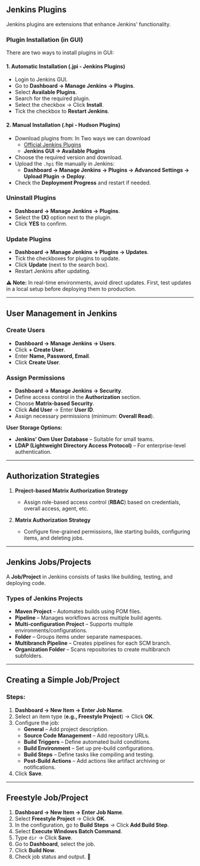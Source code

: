 ## **Jenkins Plugins**
Jenkins plugins are extensions that enhance Jenkins' functionality.

### **Plugin Installation (in GUI)**
There are two ways to install plugins in GUI:

#### **1. Automatic Installation (.jpi - Jenkins Plugins)**
- Login to Jenkins GUI.
- Go to **Dashboard → Manage Jenkins → Plugins**.
- Select **Available Plugins**.
- Search for the required plugin.
- Select the checkbox → Click **Install**.
- Tick the checkbox to **Restart Jenkins**.

#### **2. Manual Installation (.hpi - Hudson Plugins)**
- Download plugins from:
  In Two ways we can download
  - [Official Jenkins Plugins](https://plugins.jenkins.io/)
  - **Jenkins GUI → Available Plugins**
- Choose the required version and download.
- Upload the `.hpi` file manually in Jenkins:
  - **Dashboard → Manage Jenkins → Plugins → Advanced Settings → Upload Plugin → Deploy**.
- Check the **Deployment Progress** and restart if needed.

### **Uninstall Plugins**
- **Dashboard → Manage Jenkins → Plugins**.
- Select the **(X)** option next to the plugin.
- Click **YES** to confirm.

### **Update Plugins**
- **Dashboard → Manage Jenkins → Plugins → Updates**.
- Tick the checkboxes for plugins to update.
- Click **Update** (next to the search box).
- Restart Jenkins after updating.

**⚠️ Note:** In real-time environments, avoid direct updates. First, test updates in a local setup before deploying them to production.

---

## **User Management in Jenkins**
### **Create Users**
- **Dashboard → Manage Jenkins → Users**.
- Click **+ Create User**.
- Enter **Name, Password, Email**.
- Click **Create User**.

### **Assign Permissions**
- **Dashboard → Manage Jenkins → Security**.
- Define access control in the **Authorization** section.
- Choose **Matrix-based Security**.
- Click **Add User** → Enter **User ID**.
- Assign necessary permissions (minimum: **Overall Read**).

**User Storage Options:**
- **Jenkins’ Own User Database** – Suitable for small teams.
- **LDAP (Lightweight Directory Access Protocol)** – For enterprise-level authentication.

---

## **Authorization Strategies**
1. **Project-based Matrix Authorization Strategy**
   - Assign role-based access control (**RBAC**) based on credentials, overall access, agent, etc.
   
2. **Matrix Authorization Strategy**
   - Configure fine-grained permissions, like starting builds, configuring items, and deleting jobs.

---

## **Jenkins Jobs/Projects**
A **Job/Project** in Jenkins consists of tasks like building, testing, and deploying code.

### **Types of Jenkins Projects**
- **Maven Project** – Automates builds using POM files.
- **Pipeline** – Manages workflows across multiple build agents.
- **Multi-configuration Project** – Supports multiple environments/configurations.
- **Folder** – Groups items under separate namespaces.
- **Multibranch Pipeline** – Creates pipelines for each SCM branch.
- **Organization Folder** – Scans repositories to create multibranch subfolders.

---

## **Creating a Simple Job/Project**
### **Steps:**
1. **Dashboard → New Item → Enter Job Name**.
2. Select an item type (**e.g., Freestyle Project**) → Click **OK**.
3. Configure the job:
   - **General** – Add project description.
   - **Source Code Management** – Add repository URLs.
   - **Build Triggers** – Define automated build conditions.
   - **Build Environment** – Set up pre-build configurations.
   - **Build Steps** – Define tasks like compiling and testing.
   - **Post-Build Actions** – Add actions like artifact archiving or notifications.
4. Click **Save**.

---

## **Freestyle Job/Project**
1. **Dashboard → New Item → Enter Job Name**.
2. Select **Freestyle Project** → Click **OK**.
3. In the configuration, go to **Build Steps** → Click **Add Build Step**.
4. Select **Execute Windows Batch Command**.
5. Type `dir` → Click **Save**.
6. Go to **Dashboard**, select the job.
7. Click **Build Now**.
8. Check job status and output.
 🚀
